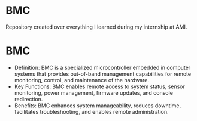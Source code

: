 # BMC
Repository created over everything I learned during my internship at AMI.
# BMC
* Definition: BMC is a specialized microcontroller embedded in computer systems that provides out-of-band management capabilities for remote monitoring, control, and maintenance of the hardware.
* Key Functions: BMC enables remote access to system status, sensor monitoring, power management, firmware updates, and console redirection.
* Benefits: BMC enhances system manageability, reduces downtime, facilitates troubleshooting, and enables remote administration.

